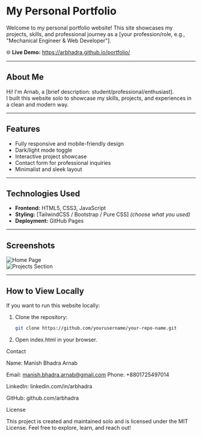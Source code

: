 # My Personal Portfolio

Welcome to my personal portfolio website! This site showcases my projects, skills, and professional journey as a [your profession/role, e.g., "Mechanical Engineer & Web Developer"].

🌐 **Live Demo:** https://arbhadra.github.io/portfolio/

---

## About Me

Hi! I'm Arnab, a [brief description: student/professional/enthusiast].  
I built this website solo to showcase my skills, projects, and experiences in a clean and modern way.

---

## Features

- Fully responsive and mobile-friendly design  
- Dark/light mode toggle  
- Interactive project showcase  
- Contact form for professional inquiries  
- Minimalist and sleek layout  

---

## Technologies Used

- **Frontend:** HTML5, CSS3, JavaScript  
- **Styling:** [TailwindCSS / Bootstrap / Pure CSS] *(choose what you used)*  
- **Deployment:** GitHub Pages  

---

## Screenshots

![Home Page](assets/images/screenshot-home.png)  
![Projects Section](assets/images/screenshot-projects.png)  

---

## How to View Locally

If you want to run this website locally:  

1. Clone the repository:  
   ```bash
   git clone https://github.com/yourusername/your-repo-name.git
2. Open index.html in your browser.

Contact

Name: Manish Bhadra Arnab

Email: manish.bhadra.arnab@gmail.com
Phone: +8801725497014

LinkedIn: linkedin.com/in/arbhadra

GitHub: github.com/arbhadra

License

This project is created and maintained solo and is licensed under the MIT License.
Feel free to explore, learn, and reach out!

